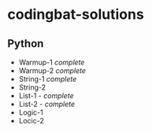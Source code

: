 # codingbat-solutions

## Python
* Warmup-1 *complete*
* Warmup-2 *complete*
* String-1 *complete*
* String-2
* List-1 - *complete*
* List-2 - *complete*
* Logic-1
* Locic-2